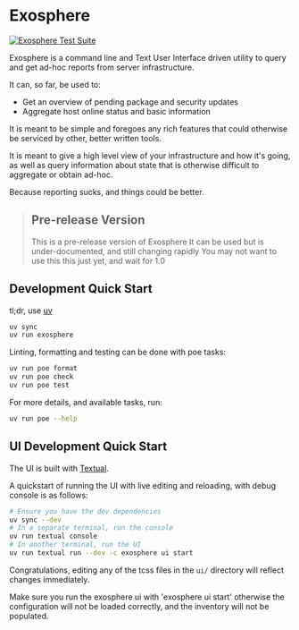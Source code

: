 # Exosphere

[![Exosphere Test Suite](https://github.com/mrdaemon/exosphere/actions/workflows/exosphere-test.yml/badge.svg)](https://github.com/mrdaemon/exosphere/actions/workflows/exosphere-test.yml)

Exosphere is a command line and Text User Interface driven utility to query and
get ad-hoc reports from server infrastructure.

It can, so far, be used to:

- Get an overview of pending package and security updates
- Aggregate host online status and basic information

It is meant to be simple and foregoes any rich features that could otherwise be
serviced by other, better written tools.

It is meant to give a high level view of your infrastructure and how it's going,
as well as query information about state that is otherwise difficult
to aggregate or obtain ad-hoc.

Because reporting sucks, and things could be better.

  > ## Pre-release Version
  > This is a pre-release version of Exosphere
  > It can be used but is under-documented, and still changing rapidly
  > You may not want to use this this just yet, and wait for 1.0

## Development Quick Start

tl;dr, use [uv](https://docs.astral.sh/uv/getting-started/installation/)

```bash
uv sync
uv run exosphere
```

Linting, formatting and testing can be done with poe tasks:

```bash
uv run poe format
uv run poe check
uv run poe test
```

For more details, and available tasks, run:

```bash
uv run poe --help
```

## UI Development Quick Start

The UI is built with [Textual](https://textual.textualize.io/).

A quickstart of running the UI with live editing and reloading, with debug
console is as follows:

```bash
# Ensure you have the dev dependencies
uv sync --dev
# In a separate terminal, run the console
uv run textual console
# In another terminal, run the UI
uv run textual run --dev -c exosphere ui start
```

Congratulations, editing any of the tcss files in the `ui/` directory will
reflect changes immediately.

Make sure you run the exosphere ui with 'exosphere ui start' otherwise the
configuration will not be loaded correctly, and the inventory will not be
populated.
